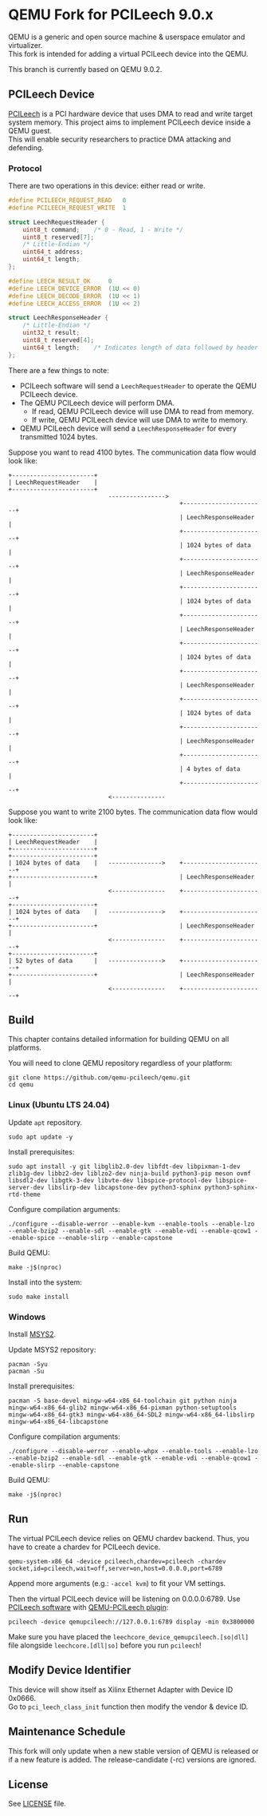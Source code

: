 # QEMU Fork for PCILeech 9.0.x
QEMU is a generic and open source machine & userspace emulator and virtualizer. \
This fork is intended for adding a virtual PCILeech device into the QEMU.

This branch is currently based on QEMU 9.0.2.

## PCILeech Device
[PCILeech](https://github.com/ufrisk/pcileech) is a PCI hardware device that uses DMA to read and write target system memory. This project aims to implement PCILeech device inside a QEMU guest. \
This will enable security researchers to practice DMA attacking and defending.

### Protocol
There are two operations in this device: either read or write.

```C
#define PCILEECH_REQUEST_READ   0
#define PCILEECH_REQUEST_WRITE  1

struct LeechRequestHeader {
    uint8_t command;    /* 0 - Read, 1 - Write */
    uint8_t reserved[7];
    /* Little-Endian */
    uint64_t address;
    uint64_t length;
};

#define LEECH_RESULT_OK     0
#define LEECH_DEVICE_ERROR  (1U << 0)
#define LEECH_DECODE_ERROR  (1U << 1)
#define LEECH_ACCESS_ERROR  (1U << 2)

struct LeechResponseHeader {
    /* Little-Endian */
    uint32_t result;
    uint8_t reserved[4];
    uint64_t length;    /* Indicates length of data followed by header */
};
```

There are a few things to note:

- PCILeech software will send a `LeechRequestHeader` to operate the QEMU PCILeech device.
- The QEMU PCILeech device will perform DMA.
	- If read, QEMU PCILeech device will use DMA to read from memory.
	- If write, QEMU PCILeech device will use DMA to write to memory.
- QEMU PCILeech device will send a `LeechResponseHeader` for every transmitted 1024 bytes.

Suppose you want to read 4100 bytes. The communication data flow would look like:
```
+-----------------------+
| LeechRequestHeader	|
+-----------------------+
							---------------->
												+-----------------------+
												| LeechResponseHeader	|
												+-----------------------+
												| 1024 bytes of data	|
												+-----------------------+
												| LeechResponseHeader	|
												+-----------------------+
												| 1024 bytes of data	|
												+-----------------------+
												| LeechResponseHeader	|
												+-----------------------+
												| 1024 bytes of data	|
												+-----------------------+
												| LeechResponseHeader	|
												+-----------------------+
												| 1024 bytes of data	|
												+-----------------------+
												| LeechResponseHeader	|
												+-----------------------+
												| 4 bytes of data		|
												+-----------------------+
							<---------------
```

Suppose you want to write 2100 bytes. The communication data flow would look like:
```
+-----------------------+
| LeechRequestHeader	|
+-----------------------+
+-----------------------+
| 1024 bytes of data	|	--------------->	+-----------------------+
+-----------------------+						| LeechResponseHeader	|
							<---------------	+-----------------------+
+-----------------------+
| 1024 bytes of data	|	--------------->	+-----------------------+
+-----------------------+						| LeechResponseHeader	|
							<---------------	+-----------------------+
+-----------------------+
| 52 bytes of data		|	--------------->	+-----------------------+
+-----------------------+						| LeechResponseHeader	|
							<---------------	+-----------------------+
```

## Build
This chapter contains detailed information for building QEMU on all platforms.

You will need to clone QEMU repository regardless of your platform:
```
git clone https://github.com/qemu-pcileech/qemu.git
cd qemu
```

### Linux (Ubuntu LTS 24.04)
Update `apt` repository.
```
sudo apt update -y
```
Install prerequisites:
```
sudo apt install -y git libglib2.0-dev libfdt-dev libpixman-1-dev zlib1g-dev libbz2-dev liblzo2-dev ninja-build python3-pip meson ovmf libsdl2-dev libgtk-3-dev libvte-dev libspice-protocol-dev libspice-server-dev libslirp-dev libcapstone-dev python3-sphinx python3-sphinx-rtd-theme
```
Configure compilation arguments:
```
./configure --disable-werror --enable-kvm --enable-tools --enable-lzo --enable-bzip2 --enable-sdl --enable-gtk --enable-vdi --enable-qcow1 --enable-spice --enable-slirp --enable-capstone
```
Build QEMU:
```
make -j$(nproc)
```
Install into the system:
```
sudo make install
```

### Windows
Install [MSYS2](https://www.msys2.org/).

Update MSYS2 repository:
```
pacman -Syu
pacman -Su
```
Install prerequisites:
```
pacman -S base-devel mingw-w64-x86_64-toolchain git python ninja mingw-w64-x86_64-glib2 mingw-w64-x86_64-pixman python-setuptools mingw-w64-x86_64-gtk3 mingw-w64-x86_64-SDL2 mingw-w64-x86_64-libslirp mingw-w64-x86_64-libcapstone
```
Configure compilation arguments:
```
./configure --disable-werror --enable-whpx --enable-tools --enable-lzo --enable-bzip2 --enable-sdl --enable-gtk --enable-vdi --enable-qcow1 --enable-slirp --enable-capstone
```
Build QEMU:
```
make -j$(nproc)
```

## Run
The virtual PCILeech device relies on QEMU chardev backend. Thus, you have to create a chardev for PCILeech device.
```
qemu-system-x86_64 -device pcileech,chardev=pcileech -chardev socket,id=pcileech,wait=off,server=on,host=0.0.0.0,port=6789
```
Append more arguments (e.g.: `-accel kvm`) to fit your VM settings.

Then the virtual PCILeech device will be listening on 0.0.0.0:6789. Use [PCILeech software](https://github.com/ufrisk/pcileech/releases) with [QEMU-PCILeech plugin](https://github.com/ufrisk/LeechCore/releases):
```
pcileech -device qemupcileech://127.0.0.1:6789 display -min 0x3800000
```
Make sure you have placed the `leechcore_device_qemupcileech.[so|dll]` file alongside `leechcore.[dll|so]` before you run `pcileech`!

## Modify Device Identifier
This device will show itself as Xilinx Ethernet Adapter with Device ID 0x0666. \
Go to `pci_leech_class_init` function then modify the vendor & device ID.

## Maintenance Schedule
This fork will only update when a new stable version of QEMU is released or if a new feature is added. The release-candidate (-rc) versions are ignored.

## License
See [LICENSE](./LICENSE) file.